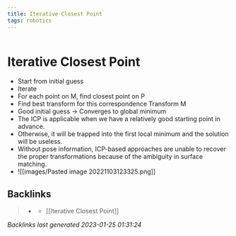 ```yaml
---
title: Iterative Closest Point
tags: robotics 
---
```

```toc
```
# Iterative Closest Point
- Start from initial guess
- Iterate
- For each point on M, find closest point on P
- Find best transform for this correspondence Transform M
- Good initial guess -> Converges to global minimum
- The ICP is applicable when we have a relatively good starting point in advance.
- Otherwise, it will be trapped into the first local minimum and the solution will be useless.
- Without pose information, ICP-based approaches are unable to recover the proper transformations because of the ambiguity in surface matching.
- ![[images/Pasted image 20221103123325.png]]

## Backlinks

> - [](../docs/2022-11-03.md)
>   - [[Iterative Closest Point]]

_Backlinks last generated 2023-01-25 01:31:24_
